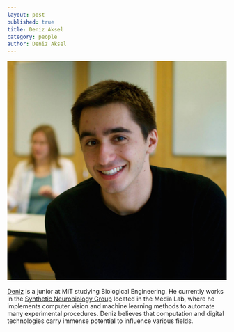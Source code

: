 ```yaml
---
layout: post
published: true
title: Deniz Aksel
category: people
author: Deniz Aksel
---
```


![Deniz.jpg](/assets/Deniz.jpg)

[Deniz](https://github.com/daksel) is a junior at MIT studying Biological Engineering. He currently works in the [Synthetic Neurobiology Group](http://syntheticneurobiology.org/) located in the Media Lab, where he implements computer vision and machine learning methods to automate many experimental procedures. Deniz believes that computation and digital technologies carry immense potential to influence various fields.